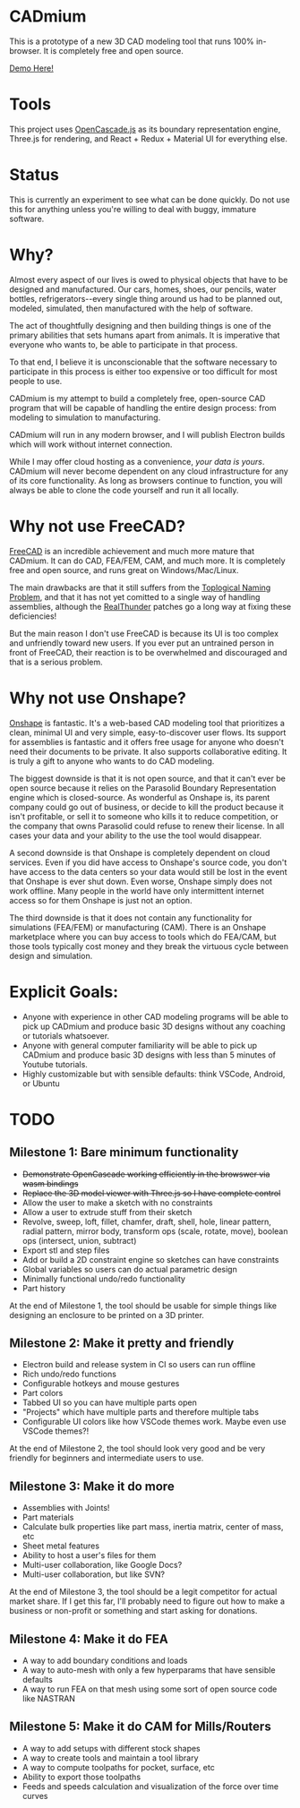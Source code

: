 # CADmium

This is a prototype of a new 3D CAD modeling tool that runs 100% in-browser. It is completely free and open source.

[Demo Here!](https://mattferraro.github.io/ocjstest/)

# Tools

This project uses [OpenCascade.js](https://ocjs.org/) as its boundary representation engine, Three.js for rendering, and React + Redux + Material UI for everything else.

# Status

This is currently an experiment to see what can be done quickly. Do not use this for anything unless you're willing to deal with buggy, immature software.

# Why?

Almost every aspect of our lives is owed to physical objects that have to be designed and manufactured. Our cars, homes, shoes, our pencils, water bottles, refrigerators--every single thing around us had to be planned out, modeled, simulated, then manufactured with the help of software.

The act of thoughtfully designing and then building things is one of the primary abilities that sets humans apart from animals. It is imperative that everyone who wants to, be able to participate in that process.

To that end, I believe it is unconscionable that the software necessary to participate in this process is either too expensive or too difficult for most people to use.

CADmium is my attempt to build a completely free, open-source CAD program that will be capable of handling the entire design process: from modeling to simulation to manufacturing.

CADmium will run in any modern browser, and I will publish Electron builds which will work without internet connection.

While I may offer cloud hosting as a convenience, _your data is yours_. CADmium will never become dependent on any cloud infrastructure for any of its core functionality. As long as browsers continue to function, you will always be able to clone the code yourself and run it all locally.

# Why not use FreeCAD?

[FreeCAD](https://www.freecadweb.org/) is an incredible achievement and much more mature that CADmium. It can do CAD, FEA/FEM, CAM, and much more. It is completely free and open source, and runs great on Windows/Mac/Linux.

The main drawbacks are that it still suffers from the [Toplogical Naming Problem](https://wiki.freecadweb.org/Topological_naming_problem), and that it has not yet comitted to a single way of handling assemblies, although the [RealThunder](https://github.com/realthunder/FreeCAD/releases) patches go a long way at fixing these deficiencies!

But the main reason I don't use FreeCAD is because its UI is too complex and unfriendly toward new users. If you ever put an untrained person in front of FreeCAD, their reaction is to be overwhelmed and discouraged and that is a serious problem. 

# Why not use Onshape?

[Onshape](https://www.onshape.com/en/) is fantastic. It's a web-based CAD modeling tool that prioritizes a clean, minimal UI and very simple, easy-to-discover user flows. Its support for assemblies is fantastic and it offers free usage for anyone who doesn't need their documents to be private. It also supports collaborative editing. It is truly a gift to anyone who wants to do CAD modeling.

The biggest downside is that it is not open source, and that it can't ever be open source because it relies on the Parasolid Boundary Representation engine which is closed-source. As wonderful as Onshape is, its parent company could go out of business, or decide to kill the product because it isn't profitable, or sell it to someone who kills it to reduce competition, or the company that owns Parasolid could refuse to renew their license. In all cases your data and your ability to the use the tool would disappear.

A second downside is that Onshape is completely dependent on cloud services. Even if you did have access to Onshape's source code, you don't have access to the data centers so your data would still be lost in the event that Onshape is ever shut down. Even worse, Onshape simply does not work offline. Many people in the world have only intermittent internet access so for them Onshape is just not an option.

The third downside is that it does not contain any functionality for simulations (FEA/FEM) or manufacturing (CAM). There is an Onshape marketplace where you can buy access to tools which do FEA/CAM, but those tools typically cost money and they break the virtuous cycle between design and simulation.

# Explicit Goals:

- Anyone with experience in other CAD modeling programs will be able to pick up CADmium and produce basic 3D designs without any coaching or tutorials whatsoever.
- Anyone with general computer familiarity will be able to pick up CADmium and produce basic 3D designs with less than 5 minutes of Youtube tutorials.
- Highly customizable but with sensible defaults: think VSCode, Android, or Ubuntu

# TODO

## Milestone 1: Bare minimum functionality

- ~~Demonstrate OpenCascade working efficiently in the browswer via wasm bindings~~
- ~~Replace the 3D model viewer with Three.js so I have complete control~~
- Allow the user to make a sketch with no constraints
- Allow a user to extrude stuff from their sketch
- Revolve, sweep, loft, fillet, chamfer, draft, shell, hole, linear pattern, radial pattern, mirror body, transform ops (scale, rotate, move), boolean ops (intersect, union, subtract)
- Export stl and step files
- Add or build a 2D constraint engine so sketches can have constraints
- Global variables so users can do actual parametric design
- Minimally functional undo/redo functionality
- Part history

At the end of Milestone 1, the tool should be usable for simple things like designing an enclosure to be printed on a 3D printer.

## Milestone 2: Make it pretty and friendly

- Electron build and release system in CI so users can run offline
- Rich undo/redo functions
- Configurable hotkeys and mouse gestures
- Part colors
- Tabbed UI so you can have multiple parts open
- "Projects" which have multiple parts and therefore multiple tabs
- Configurable UI colors like how VSCode themes work. Maybe even use VSCode themes?!

At the end of Milestone 2, the tool should look very good and be very friendly for beginners and intermediate users to use.

## Milestone 3: Make it do more

- Assemblies with Joints!
- Part materials
- Calculate bulk properties like part mass, inertia matrix, center of mass, etc
- Sheet metal features
- Ability to host a user's files for them
- Multi-user collaboration, like Google Docs?
- Multi-user collaboration, but like SVN?

At the end of Milestone 3, the tool should be a legit competitor for actual market share. If I get this far, I'll probably need to figure out how to make a business or non-profit or something and start asking for donations.

## Milestone 4: Make it do FEA

- A way to add boundary conditions and loads
- A way to auto-mesh with only a few hyperparams that have sensible defaults
- A way to run FEA on that mesh using some sort of open source code like NASTRAN

## Milestone 5: Make it do CAM for Mills/Routers

- A way to add setups with different stock shapes
- A way to create tools and maintain a tool library
- A way to compute toolpaths for pocket, surface, etc
- Ability to export those toolpaths
- Feeds and speeds calculation and visualization of the force over time curves
